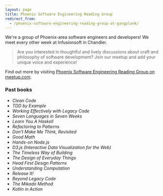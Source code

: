 ```yaml
---
layout: page
title: Phoenix Software Engineering Reading Group
redirect_from:
  - /phoenix-software-engineering-reading-group-at-gangplank/
---
```

We're a group of Phoenix-area software engineers and developers! We meet every other week at Infusionsoft in Chandler.

> Are you interested in thoughtful and lively discussions about craft and philosophy of software development? Join our meetup and add your unique voice and experience!

Find out more by visiting [Phoenix Software Engineering Reading Group on meetup.com][meetup].

<a name="past-books" />

### Past books

* *Clean Code*
* *TDD by Example*
* *Working Effectively with Legacy Code*
* *Seven Languages in Seven Weeks*
* *Learn You A Haskell*
* *Refactoring to Patterns*
* *Don't Make Me Think, Revisited*
* *Good Math*
* *Hands-on Node.js*
* *D3.js (Interactive Data Visualization for the Web)*
* *The Timeless Way of Building*
* *The Design of Everyday Things*
* *Head First Design Patterns*
* *Understandi­ng Computation*
* *Release It!*
* *Beyond Legacy Code*
* *The Mikado Method*
* *Kotlin in Action*

[1]: http://contact.codeaweso.me/
[meetup]: http://www.meetup.com/Phoenix-Software-Engineering-Reading-Group/
